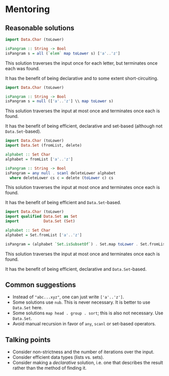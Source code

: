 # Mentoring

## Reasonable solutions

```haskell
import Data.Char (toLower)

isPangram :: String -> Bool
isPangram s = all (`elem` map toLower s) ['a'..'z']
```

This solution traverses the input once for each letter, but terminates once each was found.

It has the benefit of being declarative and to some extent short-circuiting.

```haskell
import Data.Char (toLower)

isPangram :: String -> Bool
isPangram s = null (['a'..'z'] \\ map toLower s)
```

This solution traverses the input at most once and terminates once each is found.

It has the benefit of being efficient, declarative and set-based (although not `Data.Set`-based).

```haskell
import Data.Char (toLower)
import Data.Set (fromList, delete)

alphabet :: Set Char
alphabet = fromList ['a'..'z']

isPangram :: String -> Bool
isPangram = any null . scanl deleteLower alphabet
  where deleteLower cs c = delete (toLower c) cs
```

This solution traverses the input at most once and terminates once each is found.

It has the benefit of being efficient and `Data.Set`-based.

```haskell
import Data.Char (toLower)
import qualified Data.Set as Set
import           Data.Set (Set)

alphabet :: Set Char
alphabet = Set.fromList ['a'..'z']

isPangram = (alphabet `Set.isSubsetOf`) . Set.map toLower . Set.fromList
```

This solution traverses the input at most once and terminates once each is found.

It has the benefit of being efficient, declarative and `Data.Set`-based.

## Common suggestions

- Instead of `"abc...xyz"`, one can just write `['a'..'z']`.
- Some solutions use `nub`. This is never necessary. It is better to use `Data.Set` here.
- Some solutions `map head . group . sort`; this is also not necessary. Use `Data.Set`.
- Avoid manual recursion in favor of `any`, `scanl` or set-based operators.

## Talking points

- Consider non-strictness and the number of iterations over the input.
- Consider efficient data types (lists vs. sets).
- Consider making a *declarative* solution, i.e. one that describes the result rather than the method of finding it.
